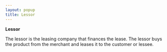 ```yaml
---
layout: popup
title: Lessor
---
```



**Lessor**


The lessor is the leasing company that finances the lease.  The lessor buys the product from the merchant and leases it to the customer or lessee.
